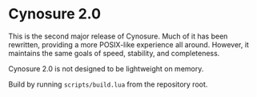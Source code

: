 # Cynosure 2.0

This is the second major release of Cynosure.  Much of it has been rewritten, providing a more POSIX-like experience all around.  However, it maintains the same goals of speed, stability, and completeness.

Cynosure 2.0 is not designed to be lightweight on memory.

Build by running `scripts/build.lua` from the repository root.
